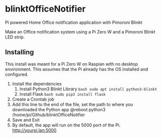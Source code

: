 # blinktOfficeNotifier
Pi powered Home Office notification application with Pimoroni Blinkt

Make an Office notification system using a Pi Zero W and a Pimoroni Blinkt LED strip. 

## Installing
This install was meant for a Pi Zero W on Raspian with no desktop environment. This assumes that the Pi already has the OS installed and configured. 

1. Install the dependencies
    1. Install Python3 Blinkt Library ```bash sudo apt install python3-blinkt ```
    1. Install Flask ```bash sudo pip3 install flask ```
1. Create a Crontab job
1. Add this line to the end of the file, set the path to where you downloaded the Python app @reboot python3 /home/pi/Github/blinktOfficeNotifier
1. Save and Exit
1. By default, the app will run on the 5000 port of the Pi. http://yourpi.lan:5000


